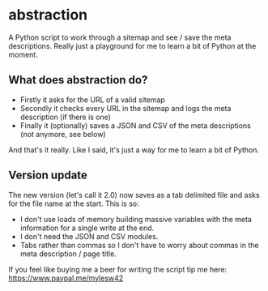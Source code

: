 # abstraction

A Python script to work through a sitemap and see / save the meta descriptions. Really just a playground for me to learn a bit of Python at the moment.

## What does abstraction do?

+ Firstly it asks for the URL of a valid sitemap
+ Secondly it checks every URL in the sitemap and logs the meta description (if there is one)
+ Finally it (optionally) saves a JSON and CSV of the meta descriptions (not anymore, see below)

And that's it really. Like I said, it's just a way for me to learn a bit of Python.

## Version update

The new version (let's call it 2.0) now saves as a tab delimited file and asks for the file name at the start. This is so:

+ I don't use loads of memory building massive variables with the meta information for a single write at the end.
+ I don't need the JSON and CSV modules.
+ Tabs rather than commas so I don't have to worry about commas in the meta description / page title.

If you feel like buying me a beer for writing the script tip me here: <a href="https://www.paypal.me/mylesw42">https://www.paypal.me/mylesw42</a>
